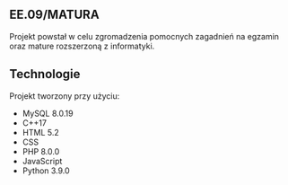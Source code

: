 ## EE.09/MATURA
Projekt powstał w celu zgromadzenia pomocnych zagadnień na egzamin oraz mature rozszerzoną z informatyki. 

## Technologie
Projekt tworzony przy użyciu:
* MySQL 8.0.19
* C++17
* HTML 5.2
* CSS
* PHP 8.0.0
* JavaScript
* Python 3.9.0

